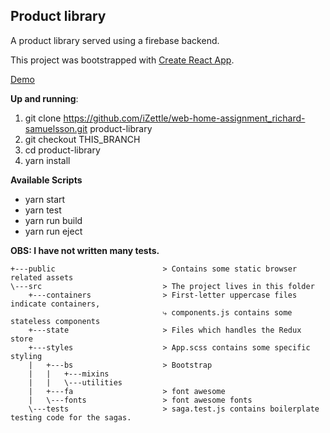 ## Product library
A product library served using a firebase backend.

This project was bootstrapped with [Create React App](https://github.com/facebookincubator/create-react-app).

[Demo](https://product-library.firebaseapp.com/)

**Up and running**:
1. git clone https://github.com/iZettle/web-home-assignment_richard-samuelsson.git product-library
2. git checkout THIS_BRANCH
3. cd product-library
4. yarn install

**Available Scripts**
  - yarn start
  - yarn test
  - yarn run build
  - yarn run eject

**OBS: I have not written many tests.**

```
+---public                        > Contains some static browser related assets
\---src                           > The project lives in this folder
    +---containers                > First-letter uppercase files indicate containers,
                                  ⤷ components.js contains some stateless components
    +---state                     > Files which handles the Redux store
    +---styles                    > App.scss contains some specific styling
    |   +---bs                    > Bootstrap
    |   |   +---mixins
    |   |   \---utilities
    |   +---fa                    > font awesome
    |   \---fonts                 > font awesome fonts
    \---tests                     > saga.test.js contains boilerplate testing code for the sagas.
```